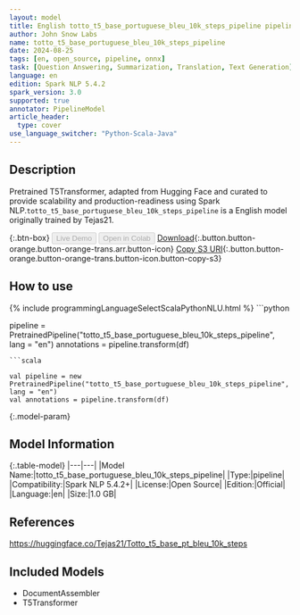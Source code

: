 ```yaml
---
layout: model
title: English totto_t5_base_portuguese_bleu_10k_steps_pipeline pipeline T5Transformer from Tejas21
author: John Snow Labs
name: totto_t5_base_portuguese_bleu_10k_steps_pipeline
date: 2024-08-25
tags: [en, open_source, pipeline, onnx]
task: [Question Answering, Summarization, Translation, Text Generation]
language: en
edition: Spark NLP 5.4.2
spark_version: 3.0
supported: true
annotator: PipelineModel
article_header:
  type: cover
use_language_switcher: "Python-Scala-Java"
---
```


## Description

Pretrained T5Transformer, adapted from Hugging Face and curated to provide scalability and production-readiness using Spark NLP.`totto_t5_base_portuguese_bleu_10k_steps_pipeline` is a English model originally trained by Tejas21.

{:.btn-box}
<button class="button button-orange" disabled>Live Demo</button>
<button class="button button-orange" disabled>Open in Colab</button>
[Download](https://s3.amazonaws.com/auxdata.johnsnowlabs.com/public/models/totto_t5_base_portuguese_bleu_10k_steps_pipeline_en_5.4.2_3.0_1724626615869.zip){:.button.button-orange.button-orange-trans.arr.button-icon}
[Copy S3 URI](s3://auxdata.johnsnowlabs.com/public/models/totto_t5_base_portuguese_bleu_10k_steps_pipeline_en_5.4.2_3.0_1724626615869.zip){:.button.button-orange.button-orange-trans.button-icon.button-copy-s3}

## How to use



<div class="tabs-box" markdown="1">
{% include programmingLanguageSelectScalaPythonNLU.html %}
```python

pipeline = PretrainedPipeline("totto_t5_base_portuguese_bleu_10k_steps_pipeline", lang = "en")
annotations =  pipeline.transform(df)   

```
```scala

val pipeline = new PretrainedPipeline("totto_t5_base_portuguese_bleu_10k_steps_pipeline", lang = "en")
val annotations = pipeline.transform(df)

```
</div>

{:.model-param}
## Model Information

{:.table-model}
|---|---|
|Model Name:|totto_t5_base_portuguese_bleu_10k_steps_pipeline|
|Type:|pipeline|
|Compatibility:|Spark NLP 5.4.2+|
|License:|Open Source|
|Edition:|Official|
|Language:|en|
|Size:|1.0 GB|

## References

https://huggingface.co/Tejas21/Totto_t5_base_pt_bleu_10k_steps

## Included Models

- DocumentAssembler
- T5Transformer